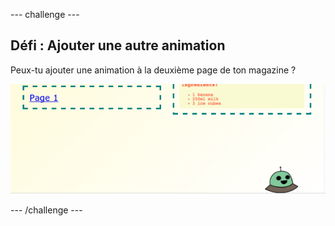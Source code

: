 \--- challenge \---

## Défi : Ajouter une autre animation

Peux-tu ajouter une animation à la deuxième page de ton magazine ?

![capture d’écran](images/magazine-animation-challenge.png)

\--- /challenge \---